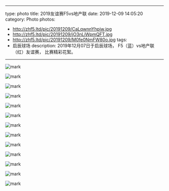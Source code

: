
---
type: photo
title: 2019友谊赛F5vs地产联
date: 2019-12-09 14:05:20
category: Photo
photos:
- http://zhf5.ltd/pic/20191209/CaLqwnnYhpiw.jpg 
- http://zhf5.ltd/pic/20191209/jO3nLiWpmQFT.jpg 
- http://zhf5.ltd/pic/20191209/M0fe0NmFW80o.jpg 
tags:
- 启辰球场
description:  2019年12月07日于启辰球场， F5（蓝）vs地产联（红）友谊赛， 比赛精彩花絮。
---
![mark](http://zhf5.ltd/pic/20191209/vmfUuHDtjr1o.jpg)

![mark](http://zhf5.ltd/pic/20191209/CaLqwnnYhpiw.jpg)

![mark](http://zhf5.ltd/pic/20191209/nsJ85GXikgj1.jpg)

![mark](http://zhf5.ltd/pic/20191209/M0fe0NmFW80o.jpg)

![mark](http://zhf5.ltd/pic/20191209/SllYsgEXUcaQ.jpg)

![mark](http://zhf5.ltd/pic/20191209/OBNg94wmcMoQ.jpg)

![mark](http://zhf5.ltd/pic/20191209/5tDo8GSKjaeD.jpg)

![mark](http://zhf5.ltd/pic/20191209/KYYdviDi3bwY.jpg)

![mark](http://zhf5.ltd/pic/20191209/hV6j5U1vsg4O.jpg)

![mark](http://zhf5.ltd/pic/20191209/hVXmY94vAMlJ.jpg)

![mark](http://zhf5.ltd/pic/20191209/mTNOIGWoj12b.jpg)

![mark](http://zhf5.ltd/pic/20191209/jO3nLiWpmQFT.jpg)

![mark](http://zhf5.ltd/pic/20191209/kL98GpOKLNAy.jpg)
